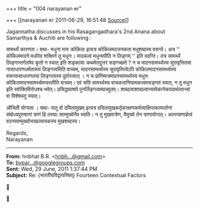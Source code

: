 +++
title = "004 narayanan er"

+++
[[narayanan er	2011-06-29, 16:51:48 [Source](https://groups.google.com/g/bvparishat/c/XQ3nMacGezM)]]



Jagannatha discusses in his Rasagangadhara's 2nd Anana about Samarthya & Auchiti are following :  
  
सामर्थ्यं कारणता। यथा- मधुना मत्तः कोकिलः इत्यत्र कोकिलमदजनकता मधुशब्दस्य वसन्ते। अत्र '' कोकिलमादने मधोरेव शक्तिर्न तु मधुनः। मादकत्वं मधुन्यपीति न लिङ्गम् '' इति वदन्ति। तत्र सामर्थ्यं लिङ्गान्तर्गतमेव कुतो न स्यात् इति शङ्कायाः कथमेतदुत्तरं सङ्गच्छते ? न च मादनसामर्थ्यस्य सुरावृत्तितया नासाधारणधर्मतारूपं लिङ्गत्वमिति वाच्यम्, मादनसामर्थ्यस्य सुरावृत्तित्वेऽपि कोकिलमादनसामर्थ्यस्य वसन्तासाधारणतया लिङ्गत्वस्य दुर्वारत्वात् । न च प्राणिमात्रमादनसामर्थ्यस्य मधुनः कोकिलमादनसामर्थ्यमप्यस्तीति वाच्यम्। एवं सति सामर्थ्यस्य वाचकतानियामकत्वमसङ्गतं स्यात्, न तु मधुन इति स्वोक्तिविरोधश्च भवेत्। प्रसिद्ध्याश्रये पुनर्लिङ्गत्वमप्रच्युतम्। शाब्दत्वाशाब्दत्वाभ्यामेकानेकपदार्थत्वाभ्यां वा विशेषस्तु स्यात्।  
  
औचिती योग्यता । यथा- पातु वो दयितामुखम् इत्यत्र दयितामुखकर्तृकरक्षणकर्मत्वाक्षिप्तकामार्तानां संबोध्यपुरुषाणां त्राणं हि तस्याः साम्मुख्येनैव भवति। न तु मुखमात्रेण, वैमुख्ये तेन त्राणायोगात्। अतस्त्राणार्हत्वं वदनसाम्मुख्योभयप्रत्यायकस्य मुखशब्दस्य।  



Regards,  
Narayanan

  

  

------------------------------------------------------------------------

**From:** hnbhat B.R. \<[hnbh...@gmail.com]()\>  
**To:** [bvpar...@googlegroups.com]()  
**Sent:** Wed, 29 June, 2011 1:37:44 PM  
**Subject:** Re: {भारतीयविद्वत्परिषत्} Fourteen Contextual Factors  





